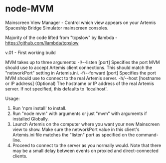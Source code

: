 # node-MVM
Mainscreen View Manager - Control which view appears on your Artemis Spaceship Bridge Simulator mainscreen consoles.

Majority of the code lifted from "tcpslow" by llambda - https://github.com/llambda/tcpslow

v.01 - First working build

MVM takes up to three arguments:
-l/--listen [port] Specifies the port MVM should use to accept Artemis client connections.
                   This should match the "networkPort" setting in Artemis.ini.
-f/--forward [port] Specifies the port MVM should use to connect to the real Artemis server.
-h/--host [hostname or IP address] (Optional) The hostname or IP address of the real Artemis server.
                                   If not specified, this defaults to 'localhost'.
                                   
Usage:
1. Run 'npm install' to install.
2. Run "node mvm" with arguments or just "mvm" with arguments if installed Globally.
3. Launch Artemis on the computer where you want your new Mainscreen view to show. Make sure the networkPort value in this client's Artemis.ini file matches the "listen" port as specified on the command-line.
4. Proceed to connect to the server as you normally would. Note that there may be a small delay between events on proxied and direct-connected clients.


